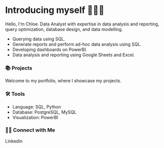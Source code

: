 # Introducing myself 🙋🏻‍♀️
Hello, I'm Chloe. Data Analyst with expertise in data analysis and reporting, query optimization, database design, and data modelling.

- Querying data using SQL.
- Generate reports and perform ad-hoc data analysis using SQL.
- Developing dashboards on PowerBI.
- Data analysis and reporting using Google Sheets and Excel.


### 📚 Projects

Welcome to my portfolio, where I showcase my projects.

### 🛠️ Tools

- Language: SQL, Python
- Database: PostgreSQL, MySQL
- Visualization: PowerBI

### 👋🏻 Connect with Me

Linkedin
